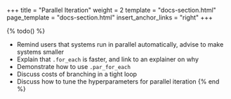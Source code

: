 +++
title = "Parallel Iteration"
weight = 2
template = "docs-section.html"
page_template = "docs-section.html"
insert_anchor_links = "right"
+++

{% todo() %}

* Remind users that systems run in parallel automatically, advise to make systems smaller
* Explain that `.for_each` is faster, and link to an explainer on why
* Demonstrate how to use `.par_for_each`
* Discuss costs of branching in a tight loop
* Discuss how to tune the hyperparameters for parallel iteration
{% end %}
